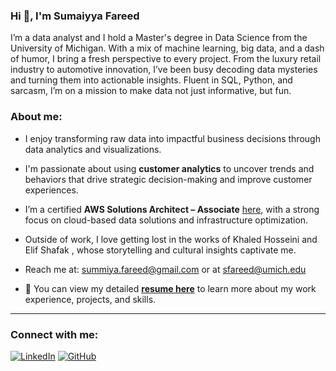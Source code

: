 
 ### Hi 👋, I'm Sumaiyya Fareed

I’m a data analyst and I hold a Master's degree in Data Science from the University of Michigan. With a mix of machine learning, big data, and a dash of humor, I bring a fresh perspective to every project. From the luxury retail industry to automotive innovation, I’ve been busy decoding data mysteries and turning them into actionable insights. Fluent in SQL, Python, and sarcasm, I’m on a mission to make data not just informative, but fun.

### About me:
- I enjoy transforming raw data into impactful business decisions through data analytics and visualizations.
- I'm passionate about using **customer analytics** to uncover trends and behaviors that drive strategic decision-making and improve customer experiences.
- I’m a certified **AWS Solutions Architect – Associate** [here](https://www.credly.com/badges/dd11a2fe-31fe-4d7a-9397-0ed3aaef12f4), with a strong focus on cloud-based data solutions and infrastructure optimization.
- Outside of work, I love getting lost in the works of Khaled Hosseini and Elif Shafak , whose storytelling and cultural insights captivate me.
- Reach me at: [summiya.fareed@gmail.com](mailto:summiya.fareed@gmail.com) or at [sfareed@umich.edu](mailto:sfareed@umich.edu)

- 📝 You can view my detailed **[resume here](SumaiyyaFareed_Resume.pdf)** to learn more about my work experience, projects, and skills.

---

### Connect with me:
[![LinkedIn](https://img.shields.io/badge/LinkedIn-Connect-blue?style=flat-square&logo=linkedin)](https://www.linkedin.com/in/sumaiyyafareed/)
[![GitHub](https://img.shields.io/badge/GitHub-Follow-black?style=flat-square&logo=github)](https://github.com/SumaiyyaFareed)
